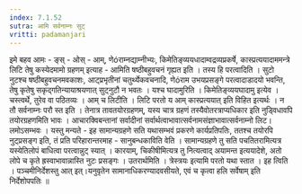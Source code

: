 ```yaml
---
index: 7.1.52
sutra: आमि सर्वनाम्नः सुट्
vritti: padamanjari
---
```


  इमे बहव आमः - ङ्स् - ओस् - आम्, णेóराम्नद्याम्नीभ्यः, किमेतिङ्व्ययधादाम्वद्रव्यप्रकर्षे, कास्प्रत्ययादाममन्त्रे लिटि तेषु कस्येदमामो ग्रहणम् इत्याह - आमिति षष्ठीबहुवचनं गृह्यत इति । तस्य हि परत्वादिति ।  सुटो नुटश्च षष्ठीबहुवचनमवकाशः, आट्प्रभृतीनां चतुर्थ्येकवचनादि, णेóराम उभयप्रसङ्गे परत्वादाडादयो भवन्ति, तेषु कृतेषु सकृद्गतिन्यायाश्रयणात् सुट्नुटौ न भवतः । यश्च घादामुरिति । किमेतिङ्व्ययघादामु इत्येव । चस्त्वर्थे, तुरेव वा पठितव्यः । आम् च लिटीति । लिटि परतो य आम् कास्प्रत्ययात् इति विहित इत्यर्थः । न तौ सर्वनाम्नः परौ स्त इति । तेनात्र तावतयोरग्रहणम्, यस्य चात्र ग्रहणं तस्यैवोतरत्राप्यधिकार इति नुड्विधावपि तयोरग्रहणमिति भावः । आचारक्विबन्तानां सर्वादीनां सर्वार्थत्वाभावात्सर्वनामसंज्ञाभावात्सर्वनाम्नो लिट।लमोऽसम्भवः । यस्तु मन्यते - इह सामान्यग्रहणे सति यथासम्भवं प्रकरणे कार्यप्रतिपतिः, ततश्च तयोरपि नुट्प्रसङ्ग इति, तं प्रति परिहारान्तरमाह - सानुबन्धकाविति वेति । सामान्यग्रहणे तु सति पचतितरामित्यत्र यस्येतिलोपं बाधित्वा परत्वान्नुट् स्यात् । कारयाम्, चिकीषीमित्यत्र तु नित्यत्वाद् अयामन्त इत्ययादेशे, अतो लोपे च कृते ह्रस्वाभावान्नास्ति नुटः प्रसङ्गः ।  उतरार्थमिति । त्रेस्त्रयः इत्यामि परतो यथा स्तात । इह त्विति । पञ्चमीनिर्देशस्तु आत् इत्।यनुवृतेन सामानाधिकरण्यादवसीयते, एवं च कृत्वा हलि सर्वेषाम् इति निर्देशोपपतिः ॥